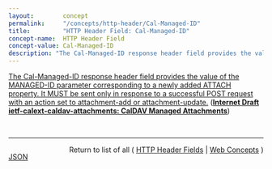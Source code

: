 ```yaml
---
layout:        concept
permalink:     "/concepts/http-header/Cal-Managed-ID"
title:         "HTTP Header Field: Cal-Managed-ID"
concept-name:  HTTP Header Field
concept-value: Cal-Managed-ID
description: "The Cal-Managed-ID response header field provides the value of the MANAGED-ID parameter corresponding to a newly added ATTACH property. It MUST be sent only in response to a successful POST request with an action set to attachment-add or attachment-update."
---
```


[The Cal-Managed-ID response header field provides the value of the MANAGED-ID parameter corresponding to a newly added ATTACH property. It MUST be sent only in response to a successful POST request with an action set to attachment-add or attachment-update.](https://datatracker.ietf.org/doc/html/draft-ietf-calext-caldav-attachments#section-5.1 "Read documentation for HTTP Header Field &#34;Cal-Managed-ID&#34;") (**[Internet Draft ietf-calext-caldav-attachments: CalDAV Managed Attachments](/specs/IETF/I-D/ietf-calext-caldav-attachments "This specification defines an extension to the calendar access protocol (CalDAV) to allow attachments associated with iCalendar data to be stored and managed on the server.")**)

<br/>
<hr/>

<p style="float : left"><a href="./Cal-Managed-ID.json" title="JSON representing this particular Web Concept value">JSON</a></p>
<p style="text-align: right">Return to list of all ( <a href="../http-header/">HTTP Header Fields</a> | <a href="../">Web Concepts</a> )</p>
